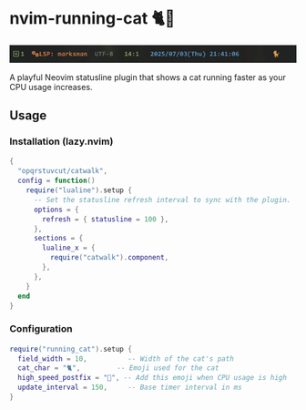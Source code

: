 # nvim-running-cat 🐈💨

![demo](https://raw.githubusercontent.com/opqrstuvcut/catwalk.nvim/refs/heads/main/images/demo.gif)

A playful Neovim statusline plugin that shows a cat running faster as your CPU usage increases.

## Usage

### Installation (lazy.nvim)

```lua
{
  "opqrstuvcut/catwalk",
  config = function()
    require("lualine").setup {
      -- Set the statusline refresh interval to sync with the plugin.
      options = {
        refresh = { statusline = 100 },
      },
      sections = {
        lualine_x = {
          require("catwalk").component,
        },
      },
    }
  end
}
```

### Configuration

```lua
require("running_cat").setup {
  field_width = 10,          -- Width of the cat's path
  cat_char = "🐈️",         -- Emoji used for the cat
  high_speed_postfix = "💨", -- Add this emoji when CPU usage is high
  update_interval = 150,     -- Base timer interval in ms
}
```
